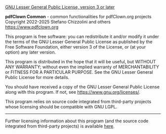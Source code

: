[GNU Lesser General Public License, version 3 or later](legal/lgpl-3.0.txt)

**pdfClown Common** - common functionalities for pdfClown.org projects<br/>
Copyright 2022-2025 Stefano Chizzolini and others<br/>
<https://www.pdfclown.org>

This program is free software: you can redistribute it and/or modify it under the terms of the GNU Lesser General Public License as published by the Free Software Foundation, either version 3 of the License, or (at your option) any later version.

This program is distributed in the hope that it will be useful, but WITHOUT ANY WARRANTY; without even the implied warranty of MERCHANTABILITY or FITNESS FOR A PARTICULAR PURPOSE. See the GNU Lesser General Public License for more details.

You should have received a copy of the GNU Lesser General Public License along with this program. If not, see <https://www.gnu.org/licenses/>.

This program relies on source code integrated from third-party projects whose licensing should be compatible with GNU LGPL.

---

Further licensing information about this program (and the source code integrated from third-party projects) is available [here](legal/THIRD-PARTY.md).